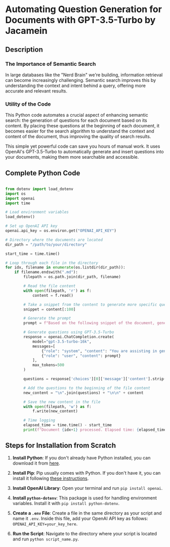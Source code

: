 # Automating Question Generation for Documents with GPT-3.5-Turbo by Jacamein

## Description

### The Importance of Semantic Search

In large databases like the "Nerd Brain" we're building, information retrieval can become increasingly challenging. Semantic search improves this by understanding the context and intent behind a query, offering more accurate and relevant results.

### Utility of the Code

This Python code automates a crucial aspect of enhancing semantic search: the generation of questions for each document based on its content. By placing these questions at the beginning of each document, it becomes easier for the search algorithm to understand the context and content of the document, thus improving the quality of search results.

This simple yet powerful code can save you hours of manual work. It uses OpenAI's GPT-3.5-Turbo to automatically generate and insert questions into your documents, making them more searchable and accessible.

## Complete Python Code

```python

from dotenv import load_dotenv
import os
import openai
import time

# Load environment variables
load_dotenv()

# Set up OpenAI API key
openai.api_key = os.environ.get("OPENAI_API_KEY")

# Directory where the documents are located
dir_path = "/path/to/your/directory"

start_time = time.time()

# Loop through each file in the directory
for idx, filename in enumerate(os.listdir(dir_path)):
    if filename.endswith(".md"):
        filepath = os.path.join(dir_path, filename)

        # Read the file content
        with open(filepath, 'r') as f:
            content = f.read()

        # Take a snippet from the content to generate more specific questions
        snippet = content[:100]

        # Generate the prompt
        prompt = f"Based on the following snippet of the document, generate a list of hypothetical questions that someone might ask to find this content:\n\n{snippet}"

        # Generate questions using GPT-3.5-Turbo
        response = openai.ChatCompletion.create(
            model="gpt-3.5-turbo-16k",
            messages=[
                {"role": "system", "content": "You are assisting in generating questions."},
                {"role": "user", "content": prompt}
            ],
            max_tokens=500
        )

        questions = response['choices'][0]['message']['content'].strip().split("\n")[:10]

        # Add the questions to the beginning of the file content
        new_content = "\n".join(questions) + "\n\n" + content

        # Save the new content in the file
        with open(filepath, 'w') as f:
            f.write(new_content)

        # Time logging
        elapsed_time = time.time() - start_time
        print(f"Document {idx+1} processed. Elapsed time: {elapsed_time:.2f} seconds")
```

## Steps for Installation from Scratch

1. **Install Python**: If you don't already have Python installed, you can download it from [here](https://www.python.org/downloads/).
    
2. **Install Pip**: Pip usually comes with Python. If you don't have it, you can install it following [these instructions](https://pip.pypa.io/en/stable/installation/).
    
3. **Install OpenAI Library**: Open your terminal and run `pip install openai`.
    
4. **Install `python-dotenv`**: This package is used for handling environment variables. Install it with `pip install python-dotenv`.
    
5. **Create a `.env` File**: Create a file in the same directory as your script and name it `.env`. Inside this file, add your OpenAI API key as follows: `OPENAI_API_KEY=your_key_here`.
    
6. **Run the Script**: Navigate to the directory where your script is located and run `python script_name.py`.